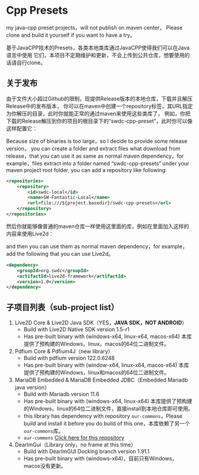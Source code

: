 # Cpp Presets

my java-cpp preset projects，will not publish on maven center，
Please clone and build it yourself if you want to have a try。

基于JavaCPP技术的Presets，各类本地类库通过JavaCPP使得我们可以在Java语言中使用
它们，本项目不定期维护和更新，不会上传到公共仓库，想要使用的话请自行clone。

## 关于发布

由于文件大小超过Github的限制，现提供Release版本的本地仓库，下载并且解压Release中的发布版本，
你可以在maven中创建一个repository标签，其URL指定为你解压的目录，此时你就能正常的通过maven来使用这些类库了，
例如，你把下载的Release解压到你的项目的根目录下的“swdc-cpp-preset”，此时你可以像这样配置它：

Because size of binaries is too large，so I decide to provide some release version，
you can create a folder and extract files what download from release，that you can use it
as same as normal maven dependency，for example，files extract into a folder named “swdc-cpp-presets“ under your
maven project root folder, you can add a repository like following:

```xml
<repositories>
    <repository>
        <id>swdc-local</id>
        <name>SW-Fantastic-Local</name>
        <url>file:///${project.basedir}/swdc-cpp-presets</url>
    </repository>
</repositories>
```

然后你就能够像普通的maven仓库一样使用这里面的库，例如在里面加入这样的内容来使用Live2d：

and then you can use them as normal maven dependency，for example，add the following that you can 
use Live2d。
```xml
<dependency>
    <groupId>org.swdc</groupId>
    <artifactId>live2d-framework</artifactId>
    <version>1.0</version>
</dependency>
```

## 子项目列表（sub-project list）

1. Live2D Core & Live2D Java SDK（YES，**JAVA SDK，NOT ANDROID**）
   - Build with Live2D Native SDK version 1.5-r1
   - Has pre-built binary with (windows-x64, linux-x64, macos-x64)
     本库提供了预构建的Windows，linux，macos的64位二进制文件。
2. Pdfium Core & Pdfium4J（new library）
   - Build with pdfium version 122.0.6248
   - Has pre-built binary with (window-x64, linux-x64, macos-x64)
     本库提供了预构建的Windows，linux和macos的64位二进制文件。
3. MariaDB Embedded & MariaDB Embedded JDBC（Embedded Mariadb java version）
   - Build with Mariadb version 11.6
   - Has pre-built binary with (windows-x64, linux-x64)
     本库提供了预构建的Windows，linux的64位二进制文件，直接install到本地仓库即可使用。
   - this library has dependency with repository `our-commons`，Please build and install
     it before you do build of this one，本库依赖了另一个`our-commons`库。
   - `our-commons` [Click here for this repository](https://github.com/SW-Fantastic/our-commons)
4. DearImGui（Library only，no frame at this time）
   - Build with DearImGUI Docking branch version 1.91.1
   - Has pre-built binary with (windows-x64)，目前只有Windows，macos没有更新。
